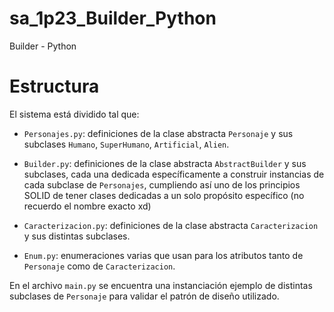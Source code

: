 # sa_1p23_Builder_Python
Builder - Python

# Estructura

El sistema está dividido tal que:

- `Personajes.py`: definiciones de la clase abstracta `Personaje` y sus subclases `Humano`, `SuperHumano`, `Artificial`, `Alien`.

- `Builder.py`: definiciones de la clase abstracta `AbstractBuilder` y sus subclases,
cada una dedicada específicamente a construir instancias de cada subclase de `Personajes`,
cumpliendo así uno de los principios SOLID de tener clases dedicadas a un solo propósito específico (no recuerdo el nombre exacto xd)

- `Caracterizacion.py`: definiciones de la clase abstracta `Caracterizacion` y sus distintas subclases.

- `Enum.py`: enumeraciones varias que usan para los atributos tanto de `Personaje` como de `Caracterizacion`.

En el archivo `main.py` se encuentra una instanciación ejemplo de distintas subclases de `Personaje` para validar el patrón de diseño utilizado.
